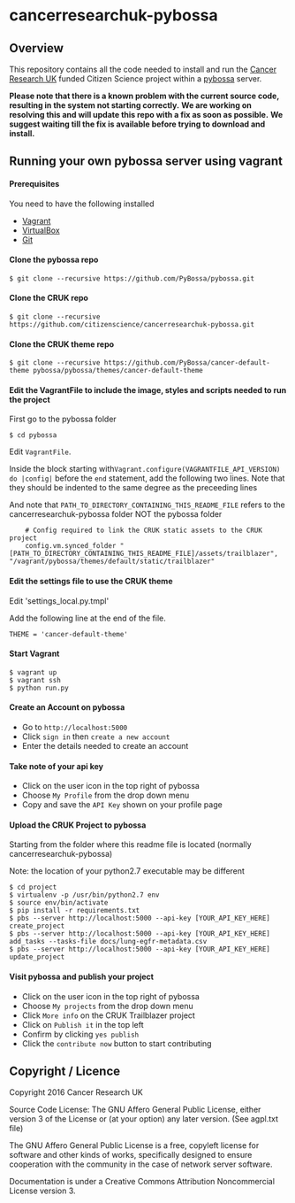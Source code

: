 # cancerresearchuk-pybossa

## Overview

This repository contains all the code needed to install and run the [Cancer Research UK](http://www.cancerresearchuk.org/) 
funded Citizen Science project within a [pybossa](http://pybossa.com/) server. 

**Please note that there is a known problem with the current source code, resulting in the system not starting correctly.**
**We are working on resolving this and will update this repo with a fix as soon as possible.**
**We suggest waiting till the fix is available before trying to download and install.**

## Running your own pybossa server using vagrant


#### Prerequisites
You need to have the following installed

* [Vagrant](www.vagrantup.com)
* [VirtualBox](www.virtualbox.org)
* [Git](https://git-scm.com)

#### Clone the pybossa repo
```
$ git clone --recursive https://github.com/PyBossa/pybossa.git
```


#### Clone the CRUK repo
```
$ git clone --recursive https://github.com/citizenscience/cancerresearchuk-pybossa.git
```


#### Clone the CRUK theme repo
```
$ git clone --recursive https://github.com/PyBossa/cancer-default-theme pybossa/pybossa/themes/cancer-default-theme
```


#### Edit the VagrantFile to include the image, styles and scripts needed to run the project
First  go to the pybossa folder

```
$ cd pybossa
```

Edit `VagrantFile`.

Inside the block starting with`Vagrant.configure(VAGRANTFILE_API_VERSION) do |config|`  before the `end` statement, add the following
two lines. Note that they should be indented to the same degree as the preceeding lines

And note that `PATH_TO_DIRECTORY_CONTAINING_THIS_README_FILE` refers to the cancerresearchuk-pybossa folder NOT the pybossa folder

```
    # Config required to link the CRUK static assets to the CRUK project
    config.vm.synced_folder "[PATH_TO_DIRECTORY_CONTAINING_THIS_README_FILE]/assets/trailblazer", "/vagrant/pybossa/themes/default/static/trailblazer"
```


#### Edit the settings file to use the CRUK theme
Edit 'settings_local.py.tmpl'

Add the following line at the end of the file.

```
THEME = 'cancer-default-theme'
```


#### Start Vagrant
```
$ vagrant up
$ vagrant ssh
$ python run.py
```

#### Create an Account on pybossa
- Go to `http://localhost:5000`
- Click `sign in` then `create a new account`
- Enter the details needed to create an account

#### Take note of your api key
- Click on the user icon in the top right of pybossa
- Choose `My Profile` from the drop down menu
- Copy and save the `API Key` shown on your profile page

#### Upload the CRUK Project to pybossa
Starting from the folder where this readme file is located (normally cancerresearchuk-pybossa)

Note: the location of your python2.7 executable may be different

```
$ cd project
$ virtualenv -p /usr/bin/python2.7 env
$ source env/bin/activate
$ pip install -r requirements.txt
$ pbs --server http://localhost:5000 --api-key [YOUR_API_KEY_HERE] create_project
$ pbs --server http://localhost:5000 --api-key [YOUR_API_KEY_HERE] add_tasks --tasks-file docs/lung-egfr-metadata.csv
$ pbs --server http://localhost:5000 --api-key [YOUR_API_KEY_HERE] update_project
```

#### Visit pybossa and publish your project
- Click on the user icon in the top right of pybossa
- Choose `My projects` from the drop down menu
- Click `More info` on the CRUK Trailblazer project
- Click on `Publish it` in the top left
- Confirm by clicking `yes publish`
- Click the `contribute now` button to start contributing

## Copyright / Licence

Copyright 2016 Cancer Research UK

Source Code License: The GNU Affero General Public License, either version 3 of the License or (at your option) any later version. (See agpl.txt file)

The GNU Affero General Public License is a free, copyleft license for software and other kinds of works, specifically designed to ensure 
cooperation with the community in the case of network server software.

Documentation is under a Creative Commons Attribution Noncommercial License version 3.
